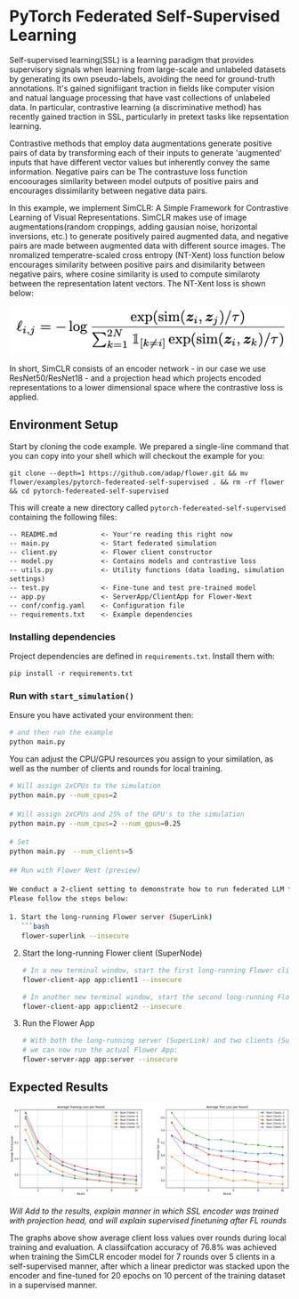 # PyTorch Federated Self-Supervised Learning

Self-supervised learning(SSL) is a learning paradigm that provides supervisory signals when learning from large-scale and unlabeled datasets by generating its own pseudo-labels, avoiding the need for ground-truth annotations. It's gained signifiigant traction in fields like computer vision and natual language processing that have vast collections of unlabeled data. In particular, contrastive learning (a discriminative method) has recently gained traction in SSL, particularly in pretext tasks like repsentation learning. 

Contrastive methods that employ data augmentations generate positive pairs of data by transforming each of their inputs to generate 'augmented' inputs that have different vector values but inherently convey the same information. Negative pairs can be  The contrastuve loss function encoourages similarity between model outputs of positive pairs and encourages dissimilarity between negative data pairs.

In this example, we implement SimCLR: A Simple Framework for Contrastive Learning of Visual Representations. SimCLR makes use of image augmentations(random croppings, adding gausian noise, horizontal inversions, etc.) to generate positively paired augmented data, and negative pairs are made between augmented data with different source images. The nromalized temperatre-scaled cross entropy (NT-Xent) loss function below encourages similarity between positive pairs and disimilarity between negative pairs, where cosine similarity is used to compute similaroty between the representation latent vectors. The NT-Xent loss is shown below:

<p align="center">
  <img src="images/loss_eq.png" />
</p>

In short, SimCLR consists of an encoder network - in our case we use ResNet50/ResNet18 - and a projection head which projects encoded representations to a lower dimensional space where the contrastive loss is applied.



## Environment Setup

Start by cloning the code example. We prepared a single-line command that you can copy into your shell which will checkout the example for you:

```shell
git clone --depth=1 https://github.com/adap/flower.git && mv flower/examples/pytorch-federeated-self-supervised . && rm -rf flower && cd pytorch-federeated-self-supervised
```

This will create a new directory called `pytorch-federeated-self-supervised` containing the following files:

```
-- README.md           <- Your're reading this right now
-- main.py             <- Start federated simulation
-- client.py           <- Flower client constructor
-- model.py            <- Contains models and contrastive loss
-- utils.py            <- Utility functions (data loading, simulation settings)
-- test.py             <- Fine-tune and test pre-trained model
-- app.py              <- ServerApp/ClientApp for Flower-Next
-- conf/config.yaml    <- Configuration file
-- requirements.txt    <- Example dependencies
```


### Installing dependencies

Project dependencies are defined in `requirements.txt`. Install them with:

```shell
pip install -r requirements.txt
```

### Run with `start_simulation()`

Ensure you have activated your environment then:

```bash
# and then run the example
python main.py
```

You can adjust the CPU/GPU resources you assign to your similation, as well as the number of clients and rounds for local training. 

```bash
# Will assign 2xCPUs to the simulation
python main.py --num_cpus=2

# Will assign 2xCPUs and 25% of the GPU's to the simulation
python main.py --num_cpus=2 --num_gpus=0.25

# Set
python main.py  --num_clients=5

## Run with Flower Next (preview)

We conduct a 2-client setting to demonstrate how to run federated LLM fine-tuning with Flower Next.
Please follow the steps below:

1. Start the long-running Flower server (SuperLink)
   ```bash
   flower-superlink --insecure
   ```
2. Start the long-running Flower client (SuperNode)
   ```bash
   # In a new terminal window, start the first long-running Flower client:
   flower-client-app app:client1 --insecure
   ```
   ```bash
   # In another new terminal window, start the second long-running Flower client:
   flower-client-app app:client2 --insecure
   ```
3. Run the Flower App
   ```bash
   # With both the long-running server (SuperLink) and two clients (SuperNode) up and running,
   # we can now run the actual Flower App:
   flower-server-app app:server --insecure
   ```


## Expected Results

<p align="center">
  <img src="images/loss_graph.png" />
</p>

*Will Add to the results, explain manner in which SSL encoder was trained with projection head, and will explain supervised finetuning after FL rounds* 

The graphs above show average client loss values over rounds during local training and evaluation. A classiifcation accuracy of 76.8% was achieved when training the SimCLR encoder model for 7 rounds over 5 clients in a self-supervised manner, after which a linear predictor was stacked upon the encoder and fine-tuned for 20 epochs on 10 percent of the training dataset in a supervised manner.